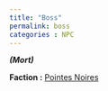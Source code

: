 ```yaml
---
title: "Boss"
permalink: boss
categories : NPC
---
```


***(Mort)***

**Faction :** [Pointes Noires](/factions/mercenaires-les-pointes-noires)
